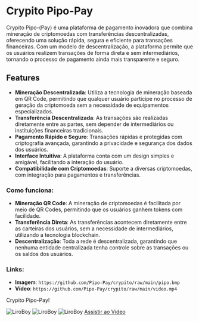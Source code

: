 # Crypito Pipo-Pay

Crypito Pipo-(Pay) é uma plataforma de pagamento inovadora que combina mineração de criptomoedas com transferências descentralizadas, oferecendo uma solução rápida, segura e eficiente para transações financeiras. Com um modelo de descentralização, a plataforma permite que os usuários realizem transações de forma direta e sem intermediários, tornando o processo de pagamento ainda mais transparente e seguro.

## Features

- **Mineração Descentralizada**: Utiliza a tecnologia de mineração baseada em QR Code, permitindo que qualquer usuário participe no processo de geração da criptomoeda sem a necessidade de equipamentos especializados.
- **Transferência Descentralizada**: As transações são realizadas diretamente entre as partes, sem depender de intermediários ou instituições financeiras tradicionais.
- **Pagamento Rápido e Seguro**: Transações rápidas e protegidas com criptografia avançada, garantindo a privacidade e segurança dos dados dos usuários.
- **Interface Intuitiva**: A plataforma conta com um design simples e amigável, facilitando a interação do usuário.
- **Compatibilidade com Criptomoedas**: Suporte a diversas criptomoedas, com integração para pagamentos e transferências.

### Como funciona:
  - **Mineração QR Code**: A mineração de criptomoedas é facilitada por meio de QR Codes, permitindo que os usuários ganhem tokens com facilidade.
  - **Transferência Direta**: As transferências acontecem diretamente entre as carteiras dos usuários, sem a necessidade de intermediários, utilizando a tecnologia blockchain.
  - **Descentralização**: Toda a rede é descentralizada, garantindo que nenhuma entidade centralizada tenha controle sobre as transações ou os saldos dos usuários.

### Links:
  - **Imagem**: `https://github.com/Pipo-Pay/crypito/raw/main/pipo.bmp`
  - **Vídeo**: `https://github.com/Pipo-Pay/crypito/raw/main/video.mp4`

Crypito Pipo-Pay!

![LiroBoy](https://github.com/Pipo-Pay/crypito/raw/main/pipo.bmp)
![LiroBoy](https://github.com/Pipo-Pay/crypito/raw/main/01.bmp)
![LiroBoy](https://github.com/Pipo-Pay/crypito/raw/main/02.bmp)
[Assistir ao Vídeo](https://github.com/Pipo-Pay/crypito/raw/main/video.mp4)
